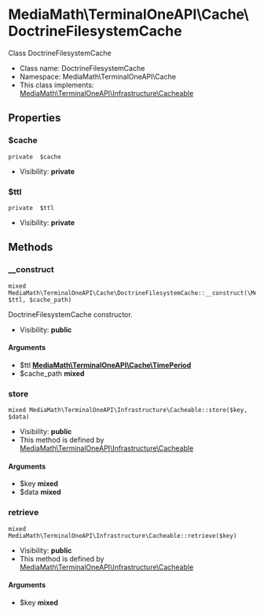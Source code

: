 MediaMath\TerminalOneAPI\Cache\DoctrineFilesystemCache
===============

Class DoctrineFilesystemCache




* Class name: DoctrineFilesystemCache
* Namespace: MediaMath\TerminalOneAPI\Cache
* This class implements: [MediaMath\TerminalOneAPI\Infrastructure\Cacheable](MediaMath-TerminalOneAPI-Infrastructure-Cacheable.md)




Properties
----------


### $cache

    private  $cache





* Visibility: **private**


### $ttl

    private  $ttl





* Visibility: **private**


Methods
-------


### __construct

    mixed MediaMath\TerminalOneAPI\Cache\DoctrineFilesystemCache::__construct(\MediaMath\TerminalOneAPI\Cache\TimePeriod $ttl, $cache_path)

DoctrineFilesystemCache constructor.



* Visibility: **public**


#### Arguments
* $ttl **[MediaMath\TerminalOneAPI\Cache\TimePeriod](MediaMath-TerminalOneAPI-Cache-TimePeriod.md)**
* $cache_path **mixed**



### store

    mixed MediaMath\TerminalOneAPI\Infrastructure\Cacheable::store($key, $data)





* Visibility: **public**
* This method is defined by [MediaMath\TerminalOneAPI\Infrastructure\Cacheable](MediaMath-TerminalOneAPI-Infrastructure-Cacheable.md)


#### Arguments
* $key **mixed**
* $data **mixed**



### retrieve

    mixed MediaMath\TerminalOneAPI\Infrastructure\Cacheable::retrieve($key)





* Visibility: **public**
* This method is defined by [MediaMath\TerminalOneAPI\Infrastructure\Cacheable](MediaMath-TerminalOneAPI-Infrastructure-Cacheable.md)


#### Arguments
* $key **mixed**


